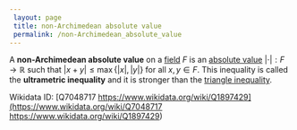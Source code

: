 ```yaml
---
 layout: page
 title: non-Archimedean absolute value
 permalink: /non-Archimedean_absolute_value
---
```


A **non-Archimedean absolute value** on a [field](https://defsmath.github.io/DefsMath/field) $F$ is an [absolute value](https://defsmath.github.io/DefsMath/absolute_value) $|\cdot|:F\to \mathbb R$ such that $|x+y|\leq\max\{|x|,|y|\}$ for all $x,y\in F$. This inequality is called the **ultrametric inequality** and it is stronger than the [triangle inequality](https://defsmath.github.io/DefsMath/norm).

Wikidata ID: [Q7048717
https://www.wikidata.org/wiki/Q1897429](https://www.wikidata.org/wiki/Q7048717
https://www.wikidata.org/wiki/Q1897429)
